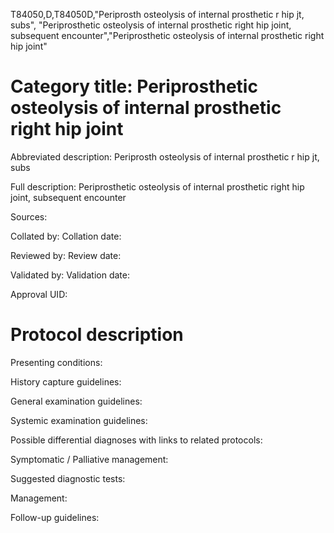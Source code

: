 T84050,D,T84050D,"Periprosth osteolysis of internal prosthetic r hip jt, subs", "Periprosthetic osteolysis of internal prosthetic right hip joint, subsequent encounter","Periprosthetic osteolysis of internal prosthetic right hip joint"
# Category title: Periprosthetic osteolysis of internal prosthetic right hip joint

Abbreviated description: Periprosth osteolysis of internal prosthetic r hip jt, subs

Full description: Periprosthetic osteolysis of internal prosthetic right hip joint, subsequent encounter

Sources:

Collated by:
Collation date:

Reviewed by:
Review date:

Validated by:
Validation date:

Approval UID:

# Protocol description

Presenting conditions:

History capture guidelines:

General examination guidelines:

Systemic examination guidelines:

Possible differential diagnoses with links to related protocols:

Symptomatic / Palliative management:

Suggested diagnostic tests:

Management:

Follow-up guidelines:
